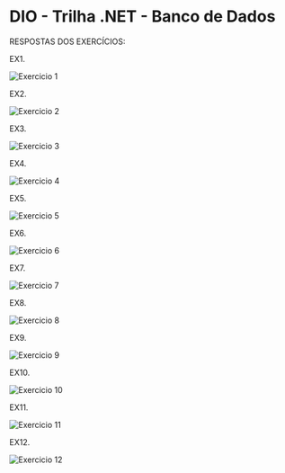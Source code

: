 # DIO - Trilha .NET - Banco de Dados
RESPOSTAS DOS EXERCÍCIOS:

EX1. 

![Exercicio 1](Imagens/1.png)

EX2.

![Exercicio 2](Imagens/2.png)

EX3.

![Exercicio 3](Imagens/3.png)

EX4.

![Exercicio 4](Imagens/4.png)

EX5.

![Exercicio 5](Imagens/5.png)

EX6.

![Exercicio 6](Imagens/6.png)

EX7.

![Exercicio 7](Imagens/7.png)

EX8.

![Exercicio 8](Imagens/8.png)

EX9.

![Exercicio 9](Imagens/9.png)

EX10.

![Exercicio 10](Imagens/10.png)

EX11.

![Exercicio 11](Imagens/11.png)

EX12.

![Exercicio 12](Imagens/12.png)
